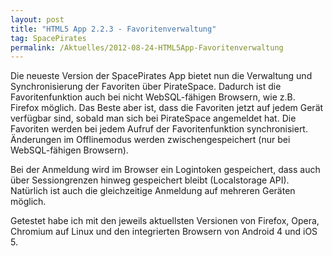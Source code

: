 ```yaml
---
layout: post
title: "HTML5 App 2.2.3 - Favoritenverwaltung"
tag: SpacePirates
permalink: /Aktuelles/2012-08-24-HTML5App-Favoritenverwaltung
---
```


Die neueste Version der SpacePirates App bietet nun die Verwaltung und Synchronisierung der Favoriten über PirateSpace. Dadurch ist die Favoritenfunktion auch bei nicht WebSQL-fähigen Browsern, wie z.B. Firefox möglich. Das Beste aber ist, dass die Favoriten jetzt auf jedem Gerät verfügbar sind, sobald man sich bei PirateSpace angemeldet hat. Die Favoriten werden bei jedem Aufruf der Favoritenfunktion synchronisiert. Änderungen im Offlinemodus werden zwischengespeichert (nur bei WebSQL-fähigen Browsern).

Bei der Anmeldung wird im Browser ein Logintoken gespeichert, dass auch über Sessiongrenzen hinweg gespeichert bleibt (Localstorage API). Natürlich ist auch die gleichzeitige Anmeldung auf mehreren Geräten möglich.

Getestet habe ich mit den jeweils aktuellsten Versionen von Firefox, Opera, Chromium auf Linux und den integrierten Browsern von Android 4 und iOS 5.
